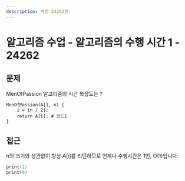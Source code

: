 ```yaml
---
description: 백준 24262번
---
```


# 알고리즘 수업 - 알고리즘의 수행 시간 1 - 24262

## 문제

MenOfPassion 알고리즘의 시간 복잡도는 ?

```
MenOfPassion(A[], n) {
    i = ⌊n / 2⌋;
    return A[i]; # 코드1
}
```

## 접근

n의 크기와 상관없이 항상 A\[i]를 리턴하므로 언제나 수행시간은 1번, O(1)입니다.

```swift
print(1)
print(0)
```
